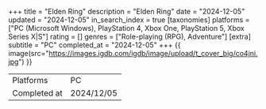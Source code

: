 +++
title = "Elden Ring"
description = "Elden Ring"
date = "2024-12-05"
updated = "2024-12-05"
in_search_index = true
[taxonomies]
platforms = ["PC (Microsoft Windows), PlayStation 4, Xbox One, PlayStation 5, Xbox Series X|S"]
rating = []
genres = ["Role-playing (RPG), Adventure"]
[extra]
subtitle = "PC"
completed_at = "2024-12-05"
+++
{{ image(src="https://images.igdb.com/igdb/image/upload/t_cover_big/co4jni.jpg") }}

|              |            |
| ------------ | ---------- |
| Platforms    | PC |
| Completed at | 2024/12/05 |

